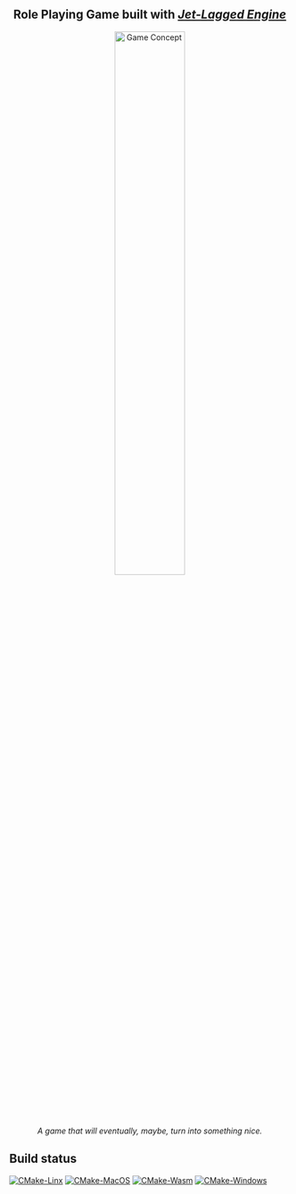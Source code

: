<div align="center">
    <h2>Role Playing Game built with <a href="https://github.com/Mormert/jle"><i>Jet-Lagged Engine</i></a></h2>
    <img src="../main/rpg/GameResources/media/game_concept.png?raw=true" width=50% alt="Game Concept" />
    <p><i>A game that will eventually, maybe, turn into something nice.</i></p>
</div>

## Build status
[![CMake-Linx](https://github.com/Mormert/rpg/actions/workflows/cmake-linux.yml/badge.svg)](https://github.com/Mormert/rpg/actions/workflows/cmake-linux.yml)
[![CMake-MacOS](https://github.com/Mormert/rpg/actions/workflows/cmake-macos.yml/badge.svg)](https://github.com/Mormert/rpg/actions/workflows/cmake-macos.yml)
[![CMake-Wasm](https://github.com/Mormert/rpg/actions/workflows/cmake-wasm.yml/badge.svg)](https://github.com/Mormert/rpg/actions/workflows/cmake-wasm.yml)
[![CMake-Windows](https://github.com/Mormert/rpg/actions/workflows/cmake-windows.yml/badge.svg)](https://github.com/Mormert/rpg/actions/workflows/cmake-windows.yml)
